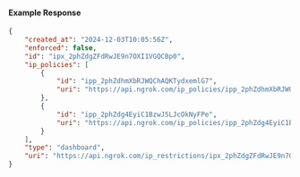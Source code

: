 <!-- Code generated for API Clients. DO NOT EDIT. -->

#### Example Response

```json
{
	"created_at": "2024-12-03T10:05:56Z",
	"enforced": false,
	"id": "ipx_2phZdgZFdRwJE9n7OXI1VGQCBp0",
	"ip_policies": [
		{
			"id": "ipp_2phZdhmXbRJWQChAQKTydxemlG7",
			"uri": "https://api.ngrok.com/ip_policies/ipp_2phZdhmXbRJWQChAQKTydxemlG7"
		},
		{
			"id": "ipp_2phZdg4EyiC1BzwJ5LJcOkNyFPe",
			"uri": "https://api.ngrok.com/ip_policies/ipp_2phZdg4EyiC1BzwJ5LJcOkNyFPe"
		}
	],
	"type": "dashboard",
	"uri": "https://api.ngrok.com/ip_restrictions/ipx_2phZdgZFdRwJE9n7OXI1VGQCBp0"
}
```
